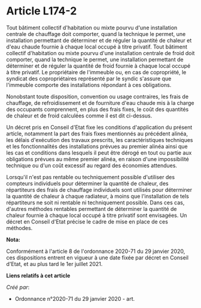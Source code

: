 # Article L174-2 

Tout bâtiment collectif d'habitation ou mixte pourvu d'une installation centrale de chauffage doit comporter, quand la
technique le permet, une installation permettant de déterminer et de réguler la quantité de chaleur et d'eau chaude fournie à
chaque local occupé à titre privatif. Tout bâtiment collectif d'habitation ou mixte pourvu d'une installation centrale de
froid doit comporter, quand la technique le permet, une installation permettant de déterminer et de réguler la quantité de
froid fournie à chaque local occupé à titre privatif. Le propriétaire de l'immeuble ou, en cas de copropriété, le syndicat
des copropriétaires représenté par le syndic s'assure que l'immeuble comporte des installations répondant à ces obligations.

Nonobstant toute disposition, convention ou usage contraires, les frais de chauffage, de refroidissement et de fourniture
d'eau chaude mis à la charge des occupants comprennent, en plus des frais fixes, le coût des quantités de chaleur et de froid
calculées comme il est dit ci-dessus.

Un décret pris en Conseil d'Etat fixe les conditions d'application du présent article, notamment la part des frais fixes
mentionnés au précédent alinéa, les délais d'exécution des travaux prescrits, les caractéristiques techniques et les
fonctionnalités des installations prévues au premier alinéa ainsi que les cas et conditions dans lesquels il peut être dérogé
en tout ou partie aux obligations prévues au même premier alinéa, en raison d'une impossibilité technique ou d'un coût
excessif au regard des économies attendues.

Lorsqu'il n'est pas rentable ou techniquement possible d'utiliser des compteurs individuels pour déterminer la quantité de
chaleur, des répartiteurs des frais de chauffage individuels sont utilisés pour déterminer la quantité de chaleur à chaque
radiateur, à moins que l'installation de tels répartiteurs ne soit ni rentable ni techniquement possible. Dans ces cas,
d'autres méthodes rentables permettant de déterminer la quantité de chaleur fournie à chaque local occupé à titre privatif
sont envisagées. Un décret en Conseil d'Etat précise le cadre de mise en place de ces méthodes.

**Nota:**

Conformément à l'article 8 de l'ordonnance 2020-71 du 29 janvier 2020, ces dispositions entrent en vigueur à une date fixée
par décret en Conseil d'Etat, et au plus tard le 1er juillet 2021.

**Liens relatifs à cet article**

_Créé par_:

  - Ordonnance n°2020-71 du 29 janvier 2020 - art.
